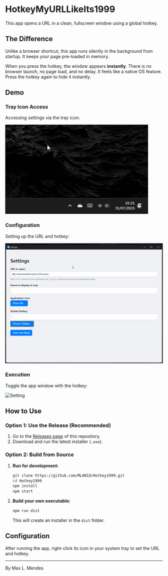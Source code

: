 # HotkeyMyURLLikeIts1999

This app opens a URL in a clean, fullscreen window using a global hotkey.

## The Difference

Unlike a browser shortcut, this app runs silently in the background from startup. It keeps your page pre-loaded in memory.

When you press the hotkey, the window appears **instantly**. There is no browser launch, no page load, and no delay. It feels like a native OS feature. Press the hotkey again to hide it instantly.

## Demo

### Tray Icon Access  
Accessing settings via the tray icon:

![Tray Icon](demo/TrayIcon.gif)

### Configuration  
Setting up the URL and hotkey:

<img src="demo/Setting.gif" alt="Setting" width="700" />

### Execution  
Toggle the app window with the hotkey:

<img src="demo/Execution.gif" alt="Setting" width="700" />

## How to Use

### Option 1: Use the Release (Recommended)

1. Go to the [Releases page](https://github.com/MLAN1O/Hotkey1999/releases) of this repository.  
2. Download and run the latest installer (`.exe`).

### Option 2: Build from Source

1.  **Run for development:**
    ```bash
    git clone https://github.com/MLAN1O/Hotkey1999.git
    cd Hotkey1999
    npm install
    npm start
    ```

2.  **Build your own executable:**
    ```bash
    npm run dist
    ```
    This will create an installer in the `dist` folder.

## Configuration

After running the app, right-click its icon in your system tray to set the URL and hotkey.

---

By Max L. Mendes
